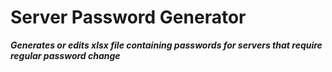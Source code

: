 # Server Password Generator

**_Generates or edits xlsx file containing passwords for servers that require regular password change_**
